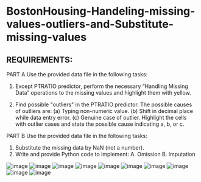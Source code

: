 # BostonHousing-Handeling-missing-values-outliers-and-Substitute-missing-values

## REQUIREMENTS:
PART A
Use the provided data file in the following tasks:
1.	Except PTRATIO predictor, perform the necessary “Handling Missing Data” operations to the missing values and highlight them with yellow.

2.	Find possible "outliers" in the PTRATIO predictor. The possible causes of outliers are:
(a)	Typing non-numeric value.
(b)	Shift in decimal place while data entry error.
(c)	Genuine case of outlier.
Highlight the cells with outlier cases and state the possible cause indicating a, b, or c.

PART B
Use the provided data file in the following tasks:
1.	Substitute the missing data by NaN (not a number).
2.	Write and provide Python code to implement:
A.	Omission
B.	Imputation

![image](https://github.com/GiaBaoTranAnalyst/BostonHousing-Handeling-missing-values-outliers-and-Substitute-missing-values/assets/132706047/cc27e6ad-6ad9-4020-8cfc-c4a65321efe9)
![image](https://github.com/GiaBaoTranAnalyst/BostonHousing-Handeling-missing-values-outliers-and-Substitute-missing-values/assets/132706047/5d149ca7-e601-416d-bc3e-7a27c2034f25)
![image](https://github.com/GiaBaoTranAnalyst/BostonHousing-Handeling-missing-values-outliers-and-Substitute-missing-values/assets/132706047/838c7261-a526-42ac-a581-d44e1e0340a1)
![image](https://github.com/GiaBaoTranAnalyst/BostonHousing-Handeling-missing-values-outliers-and-Substitute-missing-values/assets/132706047/f5496ac1-6361-47f3-8df2-39cee5ad57fc)
![image](https://github.com/GiaBaoTranAnalyst/BostonHousing-Handeling-missing-values-outliers-and-Substitute-missing-values/assets/132706047/2dfe21fe-e979-45df-a393-64f439ac67df)
![image](https://github.com/GiaBaoTranAnalyst/BostonHousing-Handeling-missing-values-outliers-and-Substitute-missing-values/assets/132706047/bf9b99ef-ce68-4848-97cd-b84fe4f6bd2f)
![image](https://github.com/GiaBaoTranAnalyst/BostonHousing-Handeling-missing-values-outliers-and-Substitute-missing-values/assets/132706047/95938731-171c-4988-be9a-27644e853718)
![image](https://github.com/GiaBaoTranAnalyst/BostonHousing-Handeling-missing-values-outliers-and-Substitute-missing-values/assets/132706047/66e9d3cd-a000-4435-9009-cf0da0d09bb8)
![image](https://github.com/GiaBaoTranAnalyst/BostonHousing-Handeling-missing-values-outliers-and-Substitute-missing-values/assets/132706047/05f65d34-ae88-413d-85c0-968a3fb08e59)
![image](https://github.com/GiaBaoTranAnalyst/BostonHousing-Handeling-missing-values-outliers-and-Substitute-missing-values/assets/132706047/327883bd-4396-460a-8364-4f30f371fbb7)
